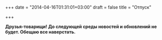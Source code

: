 +++
date = "2014-04-16T01:31:01+03:00"
draft = false
title = "Отпуск"

+++

<p><strong>Друзья-товарищи! До следующей среды новостей и обновлений не будет. Обещаю все наверстать.</strong></p>

